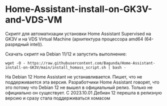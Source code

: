 # Home-Assistant-install-on-GK3V-and-VDS-VM
Скрипт для автоматизации установки Home Assistant Supervised на GK3V и на VDS Virtual Machine (архитектура процессора amd64 (64-разрядный intel)).

Скачать скрипт на Debian 11/12 и запустить выполнение:

```wget -O - https://raw.githubusercontent.com/Bagunda/Home-Assistant-install-on-GK3V/main/install_homass_script.sh | bash - ```

На Debian 12 Home Assistant не устанавливается. Пишет, что не поддерживается эта версия. Разработчики Home Assistant говорят, что это потому что Debian 12 не вышел в официальный релиз. Только не официально он существует.
C 2023.10.01 Дебиан 12 перешла в релизную версию и сразу стала поддерживаться хомасом
